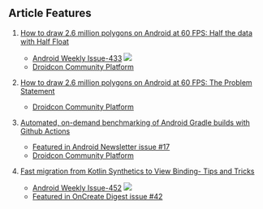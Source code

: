 ## Article Features
1. [How to draw 2.6 million polygons on Android at 60 FPS: Half the data with Half Float](https://abhishekbansal.dev/draw-2.6-million-polygons-at-60fps-half-float/)
    - [Android Weekly Issue-433](https://androidweekly.net/issues/issue-433) <a href = "https://androidweekly.net/issues/issue-433">
      <img src="https://androidweekly.net/issues/issue-433/badge"></a>
    - [Droidcon Community Platform](https://www.droidcon.com/news-detail?content-id=/repository/collaboration/Groups/spaces/droidcon_hq/Documents/public/news/android-news/How%20to%20draw%202.6%20million%20polygons%20on%20Android%20at%2060%20FPS!%20Half%20the%20data%20with%20Half%20Float)

2. [How to draw 2.6 million polygons on Android at 60 FPS: The Problem Statement](https://abhishekbansal.dev/draw-2.6-million-polygons-at-60fps-android/)
    - [Droidcon Community Platform](https://www.droidcon.com/news-detail?content-id=/repository/collaboration/Groups/spaces/droidcon_hq/Documents/public/news/android-news/How%20to%20draw%202.6%20million%20polygons%20on%20Android%20at%2060%20FPS!%20The%20Problem%20Statement)

3. [Automated, on-demand benchmarking of Android Gradle builds with Github Actions](https://abhishekbansal.dev/ondemand-gradle-profiler-github-actions-build-benchmark/)
    - [Featured in Android Newsletter issue #17](https://vladsonkin.com/android-newsletter-17/)
    - [Droidcon Community Platform](https://www.droidcon.com/news-detail?content-id=/repository/collaboration/Groups/spaces/droidcon_hq/Documents/public/news/android-news/Automated,%20on-demand%20benchmarking%20of%20Android%20Gradle%20builds%20with%20Github%20Actions)
    
4. [Fast migration from Kotlin Synthetics to View Binding- Tips and Tricks](https://abhishekbansal.dev/synthetics-to-viewbinding/)
    - [Android Weekly Issue-452](https://androidweekly.net/issues/issue-452) <a href = "https://androidweekly.net/issues/issue-452"> <img src="https://androidweekly.net/issues/issue-452/badge"></a>
    - [Featured in OnCreate Digest issue #42](https://www.oncreatedigest.com/issues/oncreate-digest-issue-42-316164)
